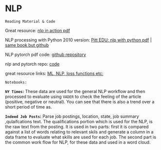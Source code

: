 # NLP

`Reading Material & Code`

Great resource: [nlp in action pdf](https://dl.ebooksworld.ir/motoman/Natural.Language.Processing.in.Action.www.EBooksWorld.ir.pdf)

NLP processing with Python 2010 version: [Pitt EDU: nlp with python pdf](http://www.pitt.edu/~naraehan/ling1330/nltk_book.html) | [same book but github](https://github.com/ShawnLeee/the-book/blob/master/pybooks/Natural%20Language%20Processing%20with%20Python.pdf)

NLP pytorch pdf code: [github repository](https://github.com/joosthub/PyTorchNLPBook)

nlp and pytorch repo: [code](https://github.com/graykode/nlp-tutorial)

great resource links: [ML, NLP, loss functions etc:](https://medium.com/machine-learning-in-practice/over-200-of-the-best-machine-learning-nlp-and-python-tutorials-2018-edition-dd8cf53cb7dc)

`Notebooks:`

**`NY Times`:** These data are used for the general NLP workflow and then processed to evaluate using `VADER` to check the feeling of the article (positive, negative or neutral). You can see that there is also a trend over a short period of time as. 



**`Indeed Job Posts`:** Parse job postings, location, state, job summary ,qulaifcations text. The qualifications portion which is used for the NLP, is the raw text from the posting. It is used in two parts: first it is compared against a list of words relating to relevant skils and generate a column in a data frame to evaluate what skills are used for each job. The second part is the common work flow for NLP, for these data and used in a word cloud.
